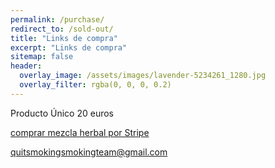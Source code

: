 ```yaml
---
permalink: /purchase/
redirect_to: /sold-out/
title: "Links de compra"
excerpt: "Links de compra"
sitemap: false
header:
  overlay_image: /assets/images/lavender-5234261_1280.jpg
  overlay_filter: rgba(0, 0, 0, 0.2)
---
```


Producto Único 20 euros

[comprar mezcla herbal por Stripe](https://buy.stripe.com/test_6oE02Geu8gdy3ja288)

[quitsmokingsmokingteam@gmail.com](mailto:quitsmokingsmokingteam@gmail.com)